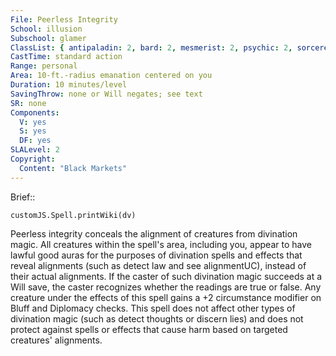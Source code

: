 ```yaml
---
File: Peerless Integrity
School: illusion
Subschool: glamer
ClassList: { antipaladin: 2, bard: 2, mesmerist: 2, psychic: 2, sorcerer: 2, wizard: 2 }
CastTime: standard action
Range: personal
Area: 10-ft.-radius emanation centered on you
Duration: 10 minutes/level
SavingThrow: none or Will negates; see text
SR: none
Components:
  V: yes
  S: yes
  DF: yes
SLALevel: 2
Copyright:
  Content: "Black Markets"
---
```

Brief:: 

```dataviewjs
customJS.Spell.printWiki(dv)
```

Peerless integrity conceals the alignment of creatures from divination magic. All creatures within the spell's area, including you, appear to have lawful good auras for the purposes of divination spells and effects that reveal alignments (such as detect law and see alignmentUC), instead of their actual alignments. If the caster of such divination magic succeeds at a Will save, the caster recognizes whether the readings are true or false. Any creature under the effects of this spell gains a +2 circumstance modifier on Bluff and Diplomacy checks.  This spell does not affect other types of divination magic (such as detect thoughts or discern lies) and does not protect against spells or effects that cause harm based on targeted creatures' alignments.
